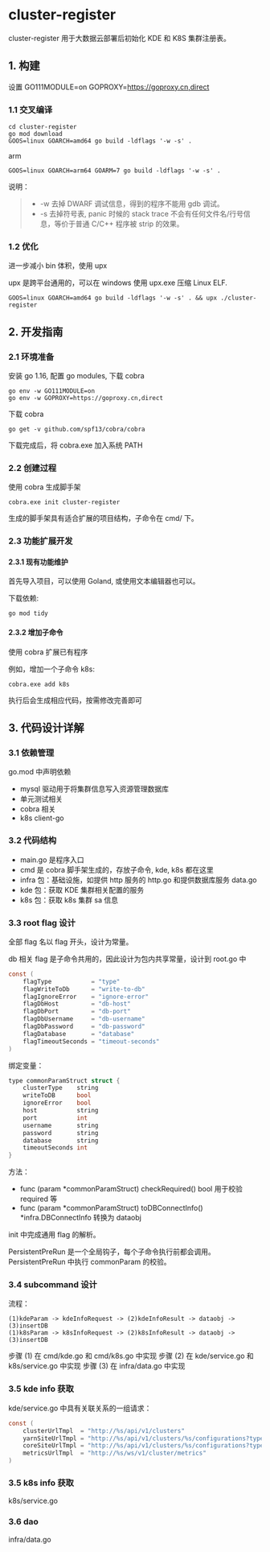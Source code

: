 # cluster-register

cluster-register 用于大数据云部署后初始化 KDE 和 K8S 集群注册表。


## 1. 构建

设置 
GO111MODULE=on
GOPROXY=https://goproxy.cn,direct


### 1.1 交叉编译


```shell
cd cluster-register
go mod download
GOOS=linux GOARCH=amd64 go build -ldflags '-w -s' .
```

arm
```shell script
GOOS=linux GOARCH=arm64 GOARM=7 go build -ldflags '-w -s' .
```

说明：
> - -w 去掉 DWARF 调试信息，得到的程序不能用 gdb 调试。
> - -s 去掉符号表, panic 时候的 stack trace 不会有任何文件名/行号信息，等价于普通 C/C++ 程序被 strip 的效果。

### 1.2 优化

进一步减小 bin 体积，使用 upx

upx 是跨平台通用的，可以在 windows 使用 upx.exe 压缩 Linux ELF.

```shell
GOOS=linux GOARCH=amd64 go build -ldflags '-w -s' . && upx ./cluster-register
```


## 2. 开发指南

### 2.1 环境准备

安装 go 1.16, 配置 go modules, 下载 cobra

```shell
go env -w GO111MODULE=on
go env -w GOPROXY=https://goproxy.cn,direct
```

下载 cobra

```shell
go get -v github.com/spf13/cobra/cobra
```

下载完成后，将 cobra.exe 加入系统 PATH

### 2.2 创建过程

使用 cobra 生成脚手架

```shell
cobra.exe init cluster-register
```

生成的脚手架具有适合扩展的项目结构，子命令在 cmd/ 下。

### 2.3 功能扩展开发


#### 2.3.1 现有功能维护

首先导入项目，可以使用 Goland,
或使用文本编辑器也可以。

下载依赖:

```shell
go mod tidy
```

#### 2.3.2 增加子命令

使用 cobra 扩展已有程序

例如，增加一个子命令 k8s:

```shell
cobra.exe add k8s
```

执行后会生成相应代码，按需修改完善即可


## 3. 代码设计详解

### 3.1 依赖管理

go.mod 中声明依赖

- mysql 驱动用于将集群信息写入资源管理数据库
- 单元测试相关
- cobra 相关
- k8s client-go

### 3.2 代码结构

- main.go 是程序入口
- cmd 是 cobra 脚手架生成的，存放子命令, kde, k8s 都在这里
- infra 包：基础设施，如提供 http 服务的 http.go 和提供数据库服务 data.go
- kde 包：获取 KDE 集群相关配置的服务
- k8s 包：获取 k8s 集群 sa 信息

### 3.3 root flag 设计

全部 flag 名以 flag 开头，设计为常量。

db 相关 flag 是子命令共用的，因此设计为包内共享常量，设计到 root.go 中

```c
const (
	flagType           = "type"
	flagWriteToDb      = "write-to-db"
	flagIgnoreError    = "ignore-error"
	flagDbHost         = "db-host"
	flagDbPort         = "db-port"
	flagDbUsername     = "db-username"
	flagDbPassword     = "db-password"
	flagDatabase       = "database"
	flagTimeoutSeconds = "timeout-seconds"
)
```

绑定变量：

```c
type commonParamStruct struct {
	clusterType    string
	writeToDB      bool
	ignoreError    bool
	host           string
	port           int
	username       string
	password       string
	database       string
	timeoutSeconds int
}
```

方法：
- func (param *commonParamStruct) checkRequired() bool 用于校验 required 等
- func (param *commonParamStruct) toDBConnectInfo() *infra.DBConnectInfo 转换为 dataobj

init 中完成通用 flag 的解析。

PersistentPreRun 是一个全局钩子，每个子命令执行前都会调用。PersistentPreRun 中执行 commonParam 的校验。


### 3.4 subcommand 设计

流程：

```
(1)kdeParam -> kdeInfoRequest -> (2)kdeInfoResult -> dataobj -> (3)insertDB
(1)k8sParam -> k8sInfoRequest -> (2)k8sInfoResult -> dataobj -> (3)insertDB
```

步骤 (1) 在 cmd/kde.go 和 cmd/k8s.go 中实现
步骤 (2) 在 kde/service.go 和 k8s/service.go 中实现
步骤 (3) 在 infra/data.go 中实现

### 3.5 kde info 获取

kde/service.go 中具有关联关系的一组请求：

```c
const (
	clusterUrlTmpl  = "http://%s/api/v1/clusters"
	yarnSiteUrlTmpl = "http://%s/api/v1/clusters/%s/configurations?type=yarn-site"
	coreSiteUrlTmpl = "http://%s/api/v1/clusters/%s/configurations?type=core-site"
	metricsUrlTmpl  = "http://%s/ws/v1/cluster/metrics"
)
```

### 3.5 k8s info 获取

k8s/service.go

### 3.6 dao

infra/data.go